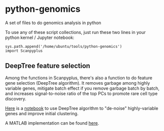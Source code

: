 # python-genomics
A set of files to do genomics analysis in python

To use any of these script collections, just run these two lines in your python kernel / Jupyter notebook:
```
sys.path.append('/home/ubuntu/tools/python-genomics')
import Scanpyplus
```

## DeepTree feature selection
Among the functions in Scanpyplus, there's also a function to do feature gene selection (DeepTree algorithm). It removes garbage among highly variable genes, mitigate batch effect if you remove garbage batch by batch, and increases signal-to-noise ratio of the top PCs to promote rare cell type discovery.

[Here](https://nbviewer.jupyter.org/github/brianpenghe/python-genomics/blob/master/DeepTree_algorithm_demo.ipynb) is a [notebook](https://github.com/brianpenghe/python-genomics/blob/master/DeepTree_algorithm_demo.ipynb) to use DeepTree algorithm to "de-noise" highly-variable genes and improve initial clustering. 

A MATLAB implementation can be found [here](https://github.com/brianpenghe/Matlab-genomics).
